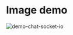 # Image demo

<img src="https://i.ibb.co/hBWhbQM/demo-chat-socket-io.png" alt="demo-chat-socket-io" border="0" />
